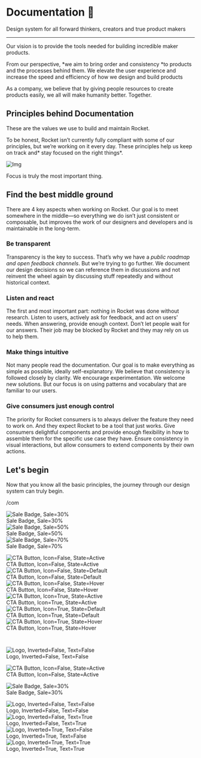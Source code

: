 
# Documentation 🚀

Design system for all forward thinkers, creators and true product makers

---

Our vision is to provide the tools needed for building incredible maker products.

From our perspective, *we aim to bring order and consistency *to products and the processes behind them. We elevate the user experience and increase the speed and efficiency of how we design and build products

As a company, we believe that by giving people resources to create products easily, we all will make humanity better. Together.

## Principles behind Documentation

These are the values we use to build and maintain Rocket.

To be honest, Rocket isn’t currently fully compliant with some of our principles, but we’re working on it every day. These principles help us keep on track and* stay focused on the right things*.

![Img](https://studio-assets.supernova.io/design-systems/14533/9289758a-6300-472a-bbc6-a57098081abf.jpeg)

Focus is truly the most important thing.

## Find the best middle ground

There are 4 key aspects when working on Rocket. Our goal is to meet somewhere in the middle—so everything we do isn’t just consistent or composable, but improves the work of our designers and developers and is maintainable in the long-term.

### Be transparent

Transparency is the key to success. That’s why we have a *public roadmap and open feedback channels*. But we’re trying to go further. We document our design decisions so we can reference them in discussions and not reinvent the wheel again by discussing stuff repeatedly and without historical context.

### Listen and react

The first and most important part: nothing in Rocket was done without research. Listen to users, actively ask for feedback, and act on users’ needs. When answering, provide enough context. Don’t let people wait for our answers. Their job may be blocked by Rocket and they may rely on us to help them.

### Make things intuitive

Not many people read the documentation. Our goal is to make everything as simple as possible, ideally self-explanatory. We believe that consistency is followed closely by clarity. We encourage experimentation. We welcome new solutions. But our focus is on using patterns and vocabulary that are familiar to our users.

### Give consumers just enough control

The priority for Rocket consumers is to always deliver the feature they need to work on. And they expect Rocket to be a tool that just works. Give consumers delightful components and provide enough flexibility in how to assemble them for the specific use case they have. Ensure consistency in visual interactions, but allow consumers to extend components by their own actions.

## Let's begin

Now that you know all the basic principles, the journey through our design system can truly begin.

/com

  
![Sale Badge, Sale=30%](https://studio-assets.supernova.io/design-systems/14533/887874a5-1108-471f-aa24-976613578f67.png)  
Sale Badge, Sale=30%  
![Sale Badge, Sale=50%](https://studio-assets.supernova.io/design-systems/14533/a9bf53f4-df9c-4d19-a545-a24081337083.png)  
Sale Badge, Sale=50%  
![Sale Badge, Sale=70%](https://studio-assets.supernova.io/design-systems/14533/b2e1fe7b-aec9-434c-bc50-4c6da99760ed.png)  
Sale Badge, Sale=70%  


  
![CTA Button, Icon=False, State=Active](https://studio-assets.supernova.io/design-systems/14533/ffe7f232-3dea-4234-8bf0-3e1112e291b9.png)  
CTA Button, Icon=False, State=Active  
![CTA Button, Icon=False, State=Default](https://studio-assets.supernova.io/design-systems/14533/a4944dbd-27d4-4df0-8cf1-7856040bfd88.png)  
CTA Button, Icon=False, State=Default  
![CTA Button, Icon=False, State=Hover](https://studio-assets.supernova.io/design-systems/14533/8742d2c9-65a0-4b52-86fa-1deed72e8caf.png)  
CTA Button, Icon=False, State=Hover  
![CTA Button, Icon=True, State=Active](https://studio-assets.supernova.io/design-systems/14533/2136f927-a0b4-4260-be48-65be689fb775.png)  
CTA Button, Icon=True, State=Active  
![CTA Button, Icon=True, State=Default](https://studio-assets.supernova.io/design-systems/14533/7e78c38b-52e7-41f4-9bd7-6f4e8ea8ce88.png)  
CTA Button, Icon=True, State=Default  
![CTA Button, Icon=True, State=Hover](https://studio-assets.supernova.io/design-systems/14533/51055566-8ad9-4943-baef-a11ce2b3d1b9.png)  
CTA Button, Icon=True, State=Hover  


```javascript  
  
```

  
![Logo, Inverted=False, Text=False](https://studio-assets.supernova.io/design-systems/14533/fe577f6d-ba8c-486b-95a9-f7d23765f96b.png)  
Logo, Inverted=False, Text=False  


  
  


  
![CTA Button, Icon=False, State=Active](https://studio-assets.supernova.io/design-systems/14533/ffe7f232-3dea-4234-8bf0-3e1112e291b9.png)  
CTA Button, Icon=False, State=Active  


  
![Sale Badge, Sale=30%](https://studio-assets.supernova.io/design-systems/14533/887874a5-1108-471f-aa24-976613578f67.png)  
Sale Badge, Sale=30%  


  
![Logo, Inverted=False, Text=False](https://studio-assets.supernova.io/design-systems/14533/fe577f6d-ba8c-486b-95a9-f7d23765f96b.png)  
Logo, Inverted=False, Text=False  
![Logo, Inverted=False, Text=True](https://studio-assets.supernova.io/design-systems/14533/c6b148b1-0f27-4fea-a719-369020dabcd6.png)  
Logo, Inverted=False, Text=True  
![Logo, Inverted=True, Text=False](https://studio-assets.supernova.io/design-systems/14533/8412fc1b-bf29-47a3-bddf-e223598bb32b.png)  
Logo, Inverted=True, Text=False  
![Logo, Inverted=True, Text=True](https://studio-assets.supernova.io/design-systems/14533/e02574f3-f29d-4eec-999e-c90b1fdacb84.png)  
Logo, Inverted=True, Text=True  
